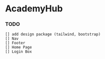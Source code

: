 # AcademyHub

### TODO
    [] add design package (tailwind, bootstrap)
    [] Nav 
    [] Footer
    [] Home Page 
    [] Login Box 
